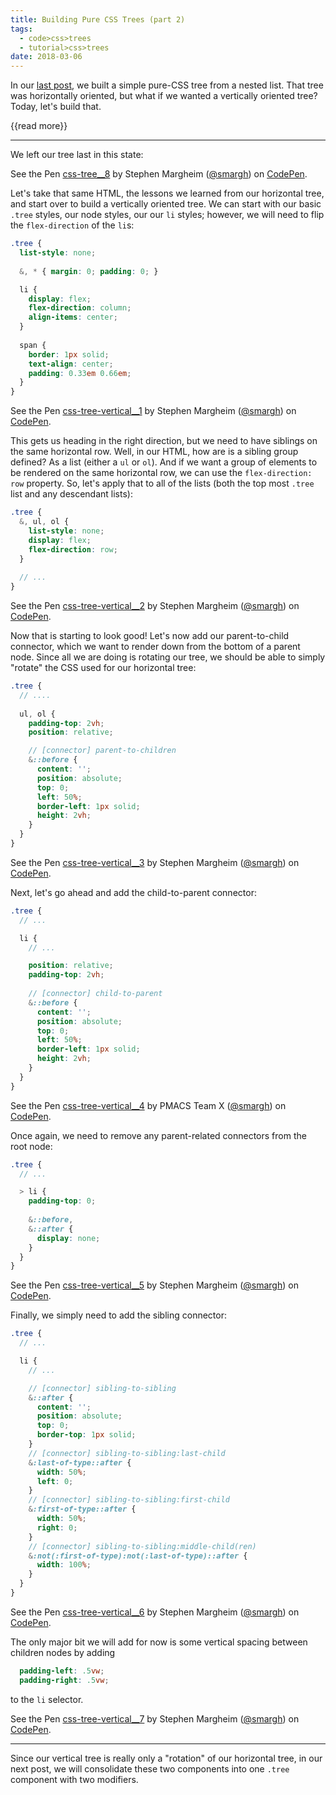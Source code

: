 ```yaml
---
title: Building Pure CSS Trees (part 2)
tags:
  - code>css>trees
  - tutorial>css>trees
date: 2018-03-06
---
```


In our [last post](http://fractaledmind.com/articles/css-tree/), we built a simple pure-CSS tree from a nested list. That tree was horizontally oriented, but what if we wanted a vertically oriented tree? Today, let's build that.

{{read more}}

- - -

We left our tree last in this state:

<p data-height="250" data-theme-id="0" data-slug-hash="EQBKKw" data-default-tab="result" data-user="smargh" data-embed-version="2" data-pen-title="css-tree__8" class="codepen">See the Pen <a href="https://codepen.io/smargh/pen/EQBKKw/">css-tree__8</a> by Stephen Margheim (<a href="https://codepen.io/smargh">@smargh</a>) on <a href="https://codepen.io">CodePen</a>.</p>
<script async src="https://static.codepen.io/assets/embed/ei.js"></script>

Let's take that same HTML, the lessons we learned from our horizontal tree, and start over to build a vertically oriented tree. We can start with our basic `.tree` styles, our node styles, our our `li` styles; however, we will need to flip the `flex-direction` of the `li`s:

~~~scss
.tree {
  list-style: none;
  
  &, * { margin: 0; padding: 0; }

  li {
    display: flex;
    flex-direction: column;
    align-items: center;
  }
  
  span {
    border: 1px solid;
    text-align: center;
    padding: 0.33em 0.66em;
  }
}
~~~

<p data-height="235" data-theme-id="0" data-slug-hash="KQjzqg" data-default-tab="result" data-user="smargh" data-embed-version="2" data-pen-title="css-tree-vertical__1" class="codepen">See the Pen <a href="https://codepen.io/smargh/pen/KQjzqg/">css-tree-vertical__1</a> by Stephen Margheim (<a href="https://codepen.io/smargh">@smargh</a>) on <a href="https://codepen.io">CodePen</a>.</p>
<script async src="https://static.codepen.io/assets/embed/ei.js"></script>

This gets us heading in the right direction, but we need to have siblings on the same horizontal row. Well, in our HTML, how are is a sibling group defined? As a list (either a `ul` or `ol`). And if we want a group of elements to be rendered on the same horizontal row, we can use the `flex-direction: row` property. So, let's apply that to all of the lists (both the top most `.tree` list and any descendant lists):

~~~scss
.tree {
  &, ul, ol {
    list-style: none;
    display: flex;
    flex-direction: row;
  }
  
  // ...
}
~~~

<p data-height="250" data-theme-id="0" data-slug-hash="YeoqOb" data-default-tab="result" data-user="smargh" data-embed-version="2" data-pen-title="css-tree-vertical__2" class="codepen">See the Pen <a href="https://codepen.io/smargh/pen/YeoqOb/">css-tree-vertical__2</a> by Stephen Margheim (<a href="https://codepen.io/smargh">@smargh</a>) on <a href="https://codepen.io">CodePen</a>.</p>
<script async src="https://static.codepen.io/assets/embed/ei.js"></script>

Now that is starting to look good! Let's now add our parent-to-child connector, which we want to render down from the bottom of a parent node. Since all we are doing is rotating our tree, we should be able to simply "rotate" the CSS used for our horizontal tree:

~~~scss
.tree {
  // ....
  
  ul, ol {
    padding-top: 2vh;
    position: relative;

    // [connector] parent-to-children
    &::before {
      content: '';
      position: absolute;
      top: 0;
      left: 50%;
      border-left: 1px solid;
      height: 2vh;
    }
  }
}
~~~

<p data-height="250" data-theme-id="0" data-slug-hash="aqgNXa" data-default-tab="result" data-user="smargh" data-embed-version="2" data-pen-title="css-tree-vertical__3" class="codepen">See the Pen <a href="https://codepen.io/smargh/pen/aqgNXa/">css-tree-vertical__3</a> by Stephen Margheim (<a href="https://codepen.io/smargh">@smargh</a>) on <a href="https://codepen.io">CodePen</a>.</p>
<script async src="https://static.codepen.io/assets/embed/ei.js"></script>

Next, let's go ahead and add the child-to-parent connector:

~~~scss
.tree {
  // ...

  li {
    // ...

    position: relative;
    padding-top: 2vh;
    
    // [connector] child-to-parent
    &::before {
      content: '';
      position: absolute;
      top: 0;
      left: 50%;
      border-left: 1px solid;
      height: 2vh;
    }
  }
}
~~~

<p data-height="250" data-theme-id="0" data-slug-hash="XZLdLB" data-default-tab="result" data-user="smargh" data-embed-version="2" data-pen-title="css-tree-vertical__4" class="codepen">See the Pen <a href="https://codepen.io/smargh/pen/XZLdLB/">css-tree-vertical__4</a> by PMACS Team X (<a href="https://codepen.io/smargh">@smargh</a>) on <a href="https://codepen.io">CodePen</a>.</p>
<script async src="https://static.codepen.io/assets/embed/ei.js"></script>

Once again, we need to remove any parent-related connectors from the root node:

~~~scss
.tree {
  // ...

  > li {
    padding-top: 0;
    
    &::before,
    &::after {
      display: none;
    }
  }
}
~~~

<p data-height="250" data-theme-id="0" data-slug-hash="oErLvR" data-default-tab="result" data-user="smargh" data-embed-version="2" data-pen-title="css-tree-vertical__5" class="codepen">See the Pen <a href="https://codepen.io/smargh/pen/oErLvR/">css-tree-vertical__5</a> by Stephen Margheim (<a href="https://codepen.io/smargh">@smargh</a>) on <a href="https://codepen.io">CodePen</a>.</p>
<script async src="https://static.codepen.io/assets/embed/ei.js"></script>

Finally, we simply need to add the sibling connector:

~~~scss
.tree {
  // ...

  li {
    // ...

    // [connector] sibling-to-sibling
    &::after {
      content: '';
      position: absolute;
      top: 0;
      border-top: 1px solid;
    }
    // [connector] sibling-to-sibling:last-child
    &:last-of-type::after {
      width: 50%;
      left: 0;
    }
    // [connector] sibling-to-sibling:first-child
    &:first-of-type::after {
      width: 50%;
      right: 0;
    }
    // [connector] sibling-to-sibling:middle-child(ren)
    &:not(:first-of-type):not(:last-of-type)::after {
      width: 100%;
    }
  }
}
~~~

<p data-height="250" data-theme-id="0" data-slug-hash="NyZrWp" data-default-tab="result" data-user="smargh" data-embed-version="2" data-pen-title="css-tree-vertical__6" class="codepen">See the Pen <a href="https://codepen.io/smargh/pen/NyZrWp/">css-tree-vertical__6</a> by Stephen Margheim (<a href="https://codepen.io/smargh">@smargh</a>) on <a href="https://codepen.io">CodePen</a>.</p>
<script async src="https://static.codepen.io/assets/embed/ei.js"></script>

The only major bit we will add for now is some vertical spacing between children nodes by adding

~~~scss
  padding-left: .5vw;
  padding-right: .5vw;
~~~

to the `li` selector.

<p data-height="250" data-theme-id="0" data-slug-hash="PQrzPz" data-default-tab="result" data-user="smargh" data-embed-version="2" data-pen-title="css-tree-vertical__7" class="codepen">See the Pen <a href="https://codepen.io/smargh/pen/PQrzPz/">css-tree-vertical__7</a> by Stephen Margheim (<a href="https://codepen.io/smargh">@smargh</a>) on <a href="https://codepen.io">CodePen</a>.</p>
<script async src="https://static.codepen.io/assets/embed/ei.js"></script>

- - -

Since our vertical tree is really only a "rotation" of our horizontal tree, in our next post, we will consolidate these two components into one `.tree` component with two modifiers.
